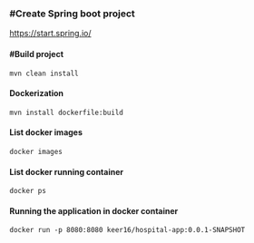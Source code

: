 ### **#Create Spring boot project**

https://start.spring.io/




#### **#Build project**
```
mvn clean install
```

#### **Dockerization**
```
mvn install dockerfile:build
```

#### **List docker images**
```  
docker images
```

#### **List docker running container**
``` 
docker ps
```

#### **Running the application in docker container**
``` 
docker run -p 8080:8080 keer16/hospital-app:0.0.1-SNAPSHOT
```